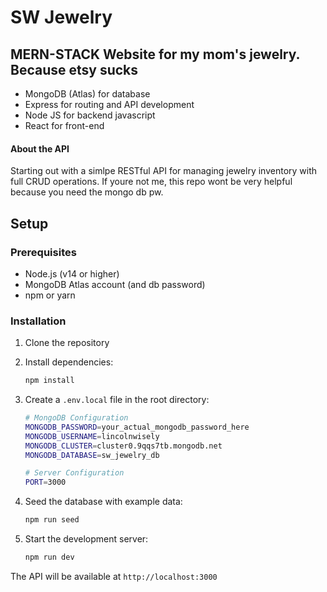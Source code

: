 # SW Jewelry 

## MERN-STACK Website for my mom's jewelry. Because etsy sucks
 - MongoDB (Atlas) for database
 - Express for routing and API development
 - Node JS for backend javascript
 - React for front-end



#### About the API

Starting out with a simlpe RESTful API for managing jewelry inventory with full CRUD operations. If youre not me, this repo wont be very helpful because you need the mongo db pw. 


## Setup

### Prerequisites

- Node.js (v14 or higher)
- MongoDB Atlas account (and db password)
- npm or yarn

### Installation

1. Clone the repository
2. Install dependencies:
   ```bash
   npm install
   ```

3. Create a `.env.local` file in the root directory:
   ```bash
   # MongoDB Configuration
   MONGODB_PASSWORD=your_actual_mongodb_password_here
   MONGODB_USERNAME=lincolnwisely
   MONGODB_CLUSTER=cluster0.9qqs7tb.mongodb.net
   MONGODB_DATABASE=sw_jewelry_db

   # Server Configuration
   PORT=3000
   ```

4. Seed the database with example data:
   ```bash
   npm run seed
   ```

5. Start the development server:
   ```bash
   npm run dev
   ```

The API will be available at `http://localhost:3000`